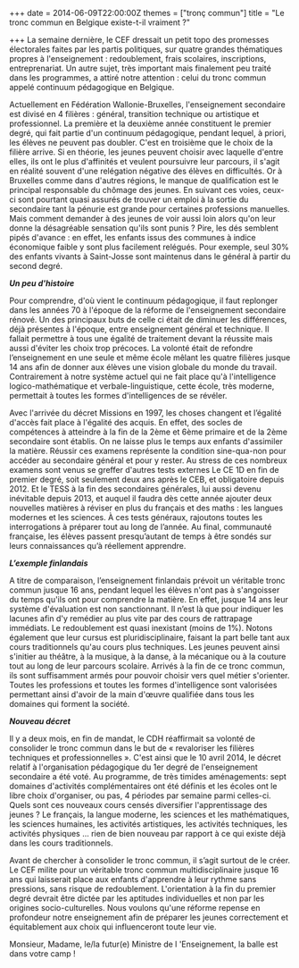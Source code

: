 +++
date = 2014-06-09T22:00:00Z
themes = ["tronç commun"]
title = "Le tronc commun en Belgique existe-t-il vraiment ?"

+++
La semaine dernière, le CEF dressait un petit topo des promesses électorales faites par les partis politiques, sur quatre grandes thématiques propres à l'enseignement : redoublement, frais scolaires, inscriptions, entreprenariat. Un autre sujet, très important mais finalement peu traité dans les programmes, a attiré notre attention : celui du tronc commun appelé continuum pédagogique en Belgique.

Actuellement en Fédération Wallonie-Bruxelles, l'enseignement secondaire est divisé en 4 filières : général, transition technique ou artistique et professionnel. La première et la deuxième année constituent le premier degré, qui fait partie d'un continuum pédagogique, pendant lequel, à priori, les élèves ne peuvent pas doubler. C'est en troisième que le choix de la filière arrive. Si en théorie, les jeunes peuvent choisir avec laquelle d'entre elles, ils ont le plus d'affinités et veulent poursuivre leur parcours, il s'agit en réalité souvent d'une relégation négative des élèves en difficultés. Or à Bruxelles comme dans d'autres régions, le manque de qualification est le principal responsable du chômage des jeunes. En suivant ces voies, ceux-ci sont pourtant quasi assurés de trouver un emploi à la sortie du secondaire tant la pénurie est grande pour certaines professions manuelles. Mais comment demander à des jeunes de voir aussi loin alors qu'on leur donne la désagréable sensation qu'ils sont punis ? Pire, les dés semblent pipés d'avance : en effet, les enfants issus des communes à indice économique faible y sont plus facilement relégués. Pour exemple, seul 30% des enfants vivants à Saint-Josse sont maintenus dans le général à partir du second degré.

**_Un peu d'histoire_**

Pour comprendre, d'où vient le continuum pédagogique, il faut replonger dans les années 70 à l'époque de la réforme de l'enseignement secondaire rénové. Un des principaux buts de celle­ ci était de diminuer les différences, déjà présentes à l'époque, entre enseignement général et technique. Il fallait permettre à tous une égalité de traitement devant la réussite mais aussi d'éviter les choix trop précoces. La volonté était de refondre l’enseignement en une seule et même école mêlant les quatre filières jusque 14 ans afin de donner aux élèves une vision globale du monde du travail. Contrairement à notre système actuel qui ne fait place qu'à l'intelligence logico-mathématique et verbale-linguistique, cette école, très moderne, permettait à toutes les formes d'intelligences de se révéler.

Avec l'arrivée du décret Missions en 1997, les choses changent et l’égalité d'accès fait place à l'égalité des acquis. En effet, des socles de compétences à atteindre à la fin de la 2ème et 6ème primaire et de la 2ème secondaire sont établis. On ne laisse plus le temps aux enfants d'assimiler la matière. Réussir ces examens représente la condition sine-qua-non pour accéder au secondaire général et pour y rester. Au stress de ces nombreux examens sont venus se greffer d'autres tests externes Le CE 1D en fin de premier degré, soit seulement deux ans après le CEB, et obligatoire depuis 2012. Et le TESS à la fin des secondaires générales, lui aussi devenu inévitable depuis 2013, et auquel il faudra dès cette année ajouter deux nouvelles matières à réviser en plus du français et des maths : les langues modernes et les sciences. À ces tests généraux, rajoutons toutes les interrogations à préparer tout au long de l’année. Au final, communauté française, les élèves passent presqu’autant de temps à être sondés sur leurs connaissances qu’à réellement apprendre.

**_L’exemple finlandais_**

A titre de comparaison, l’enseignement finlandais prévoit un véritable tronc commun jusque 16 ans, pendant lequel les élèves n'ont pas à s'angoisser du temps qu'ils ont pour comprendre la matière. En effet, jusque 14 ans leur système d'évaluation est non sanctionnant. Il n’est là que pour indiquer les lacunes afin d'y remédier au plus vite par des cours de rattrapage immédiats. Le redoublement est quasi inexistant (moins de 1%). Notons également que leur cursus est pluridisciplinaire, faisant la part belle tant aux cours traditionnels qu'au cours plus techniques. Les jeunes peuvent ainsi s'initier au théâtre, à la musique, à la danse, à la mécanique ou à la couture tout au long de leur parcours scolaire. Arrivés à la fin de ce tronc commun, ils sont suffisamment armés pour pouvoir choisir vers quel métier s'orienter. Toutes les professions et toutes les formes d'intelligence sont valorisées permettant ainsi d'avoir de la main d'œuvre qualifiée dans tous les domaines qui forment la société.

**_Nouveau décret_**

Il y a deux mois, en fin de mandat, le CDH réaffirmait sa volonté de consolider le tronc commun dans le but de « revaloriser les filières techniques et professionnelles ». C'est ainsi que le 10 avril 2014, le décret relatif à l'organisation pédagogique du 1er degré de l'enseignement secondaire a été voté. Au programme, de très timides aménagements: sept domaines d'activités complémentaires ont été définis et les écoles ont le libre choix d'organiser, ou pas, 4 périodes par semaine parmi celles-ci. Quels sont ces nouveaux cours censés diversifier l'apprentissage des jeunes ? Le français, la langue moderne, les sciences et les mathématiques, les sciences humaines, les activités artistiques, les activités techniques, les activités physiques ... rien de bien nouveau par rapport à ce qui existe déjà dans les cours traditionnels.

Avant de chercher à consolider le tronc commun, il s’agit surtout de le créer. Le CEF milite pour un véritable tronc commun multidisciplinaire jusque 16 ans qui laisserait place aux enfants d'apprendre à leur rythme sans pressions, sans risque de redoublement. L'orientation à la fin du premier degré devrait être dictée par les aptitudes individuelles et non par les origines socio-culturelles. Nous voulons qu'une réforme repense en profondeur notre enseignement afin de préparer les jeunes correctement et équitablement aux choix qui influenceront toute leur vie.

Monsieur, Madame, le/la futur(e) Ministre de l 'Enseignement, la balle est dans votre camp !